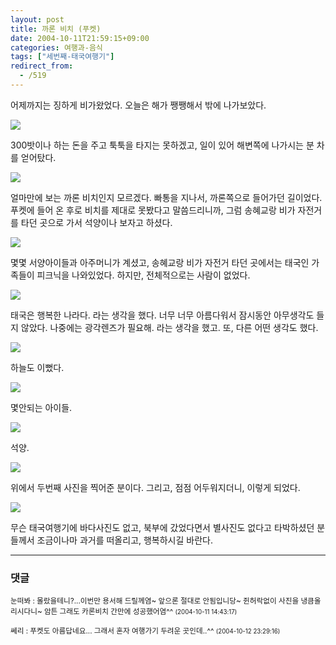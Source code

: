 ```yaml
---
layout: post
title: 까론 비치 (푸켓)
date: 2004-10-11T21:59:15+09:00
categories: 여행과-음식
tags: ["세번째-태국여행기"]
redirect_from:
  - /519
---
```


어제까지는 징하게 비가왔었다. 오늘은 해가 쨍쨍해서 밖에 나가보았다.

![ ](/assets/media/uploads_2004_10_PA110003.jpg)

300밧이나 하는 돈을 주고 툭툭을 타지는 못하겠고, 일이 있어 해변쪽에 나가시는 분 차를 얻어탔다.

![ ](/assets/media/uploads_2004_10_PA110047.jpg)

얼마만에 보는 까론 비치인지 모르겠다. 빠통을 지나서, 까론쪽으로 들어가던 길이었다. 푸켓에 들어 온 후로 비치를 제대로 못봤다고 말씀드리니까, 그럼 송혜교랑 비가 자전거를 타던 곳으로 가서 석양이나 보자고 하셨다.

![ ](/assets/media/uploads_2004_10_PA110049.jpg)

몇몇 서양아이들과 아주머니가 계셨고, 송혜교랑 비가 자전거 타던 곳에서는 태국인 가족들이 피크닉을 나와있었다. 하지만, 전체적으로는 사람이 없었다.

![ ](/assets/media/uploads_2004_10_PA110053.jpg)

태국은 행복한 나라다. 라는 생각을 했다. 너무 너무 아름다워서 잠시동안 아무생각도 들지 않았다. 나중에는 광각렌즈가 필요해. 라는 생각을 했고. 또, 다른 어떤 생각도 했다.

![ ](/assets/media/uploads_2004_10_PA110054.jpg)

하늘도 이뻤다.

![ ](/assets/media/uploads_2004_10_PA110055.jpg)

몇안되는 아이들.

![ ](/assets/media/uploads_2004_10_PA110062.jpg)

석양.

![ ](/assets/media/uploads_2004_10_PA110064.jpg)

위에서 두번째 사진을 찍어준 분이다. 그리고, 점점 어두워지더니, 이렇게 되었다.

![ ](/assets/media/uploads_2004_10_PA110065.jpg)

무슨 태국여행기에 바다사진도 없고, 북부에 갔었다면서 별사진도 없다고 타박하셨던 분들께서 조금이나마 과거를 떠올리고, 행복하시길 바란다.

* * *

### 댓글



<!--- cmt:874 --->
<!--- mail: --->
<!--- parent:0 --->

<small class=comment>눈떠봐 : 몰랐을테니?...이번만 용서해 드릴께염~ 앞으론 절대로 안됨입니당~ 쥔허락없이 사진을 냉큼올리시다니~ 암튼 그래도 카론비치 간만에 성공했어염^^ <small>(2004-10-11 14:43:17)</small></small>


<!--- cmt:875 --->
<!--- mail: --->
<!--- parent:0 --->

<small class=comment>쎄리 : 푸켓도 아름답네요... 그래서 혼자 여행가기 두려운 곳인데..^^ <small>(2004-10-12 23:29:16)</small></small>

